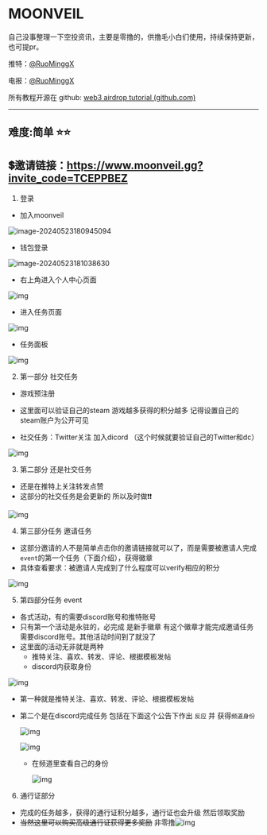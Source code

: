# MOONVEIL

自己没事整理一下空投资讯，主要是零撸的，供撸毛小白们使用，持续保持更新，也可提pr。

推特：[@RuoMinggX](https://x.com/RuoMinggX)

电报：[@RuoMinggX](https://t.me/RuoMinggX)

所有教程开源在 github: [web3 airdrop tutorial (github.com)](https://github.com/Patrickming/Airdrop-Tutorial/tree/main)

---

## 难度:简单 :star::star:

## 💲邀请链接：https://www.moonveil.gg?invite_code=TCEPPBEZ

1. 登录
- 加入moonveil

![image-20240523180945094](./assets/image-20240523180945094.png)

- 钱包登录

![image-20240523181038630](./assets/image-20240523181038630.png)

- 右上角进入个人中心页面

![img](./assets/1716383464447-23.png)

- 进入任务页面

![img](./assets/1716383481521-26.png)

- 任务面板

![img](./assets/1716383490352-29.png)



2. 第一部分 社交任务

- 游戏预注册

- 这里面可以验证自己的steam 游戏越多获得的积分越多 记得设置自己的steam账户为公开可见
- 社交任务：Twitter关注 加入dicord （这个时候就要验证自己的Twitter和dc）

![img](./assets/1716383496453-32.png)



3. 第二部分 还是社交任务
- 还是在推特上关注转发点赞
- 这部分的社交任务是会更新的 所以及时做❗❗

![img](./assets/1716383502933-35.png)



4. 第三部分任务 邀请任务
- 这部分邀请的人不是简单点击你的邀请链接就可以了，而是需要被邀请人完成`event`的第一个任务（下面介绍），获得徽章
- 具体查看要求：被邀请人完成到了什么程度可以verify相应的积分

![img](./assets/1716383509538-38.png)



5. 第四部分任务 event
- 各式活动，有的需要discord账号和推特账号
- 只有第一个活动是永驻的，必完成 是新手徽章 有这个徽章才能完成邀请任务 需要discord账号。其他活动时间到了就没了
- 这里面的活动无非就是两种
  - 推特关注、喜欢、转发、评论、根据模板发帖
  - discord内获取身份


![img](./assets/1716383518504-41.png)

- 第一种就是推特关注、喜欢、转发、评论、根据模板发帖

- 第二个是在discord完成任务 包括在下面这个公告下作出 `反应` 并 获得`频道身份`
  
  ![img](./assets/1716383527729-44.png)
  
  ![img](./assets/1716383535176-47.png)
  
  - 在频道里查看自己的身份
  
    ![img](./assets/1716383555492-53.png)

6. 通行证部分
- 完成的任务越多，获得的通行证积分越多，通行证也会升级 然后领取奖励
- ~~当然这里可以购买高级通行证获得更多奖励~~ 非零撸![img](./assets/1716383588063-62.png)

